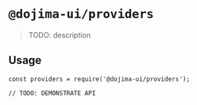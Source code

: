 # `@dojima-ui/providers`

> TODO: description

## Usage

```
const providers = require('@dojima-ui/providers');

// TODO: DEMONSTRATE API
```
